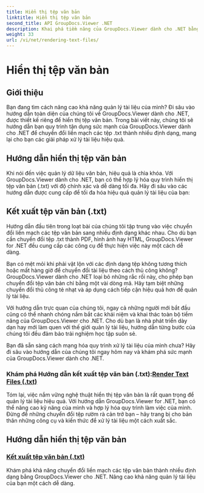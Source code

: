 ```yaml
---
title: Hiển thị tệp văn bản
linktitle: Hiển thị tệp văn bản
second_title: API GroupDocs.Viewer .NET
description: Khai phá tiềm năng của GroupDocs.Viewer dành cho .NET bằng các hướng dẫn về cách hiển thị tệp văn bản. Chuyển đổi tệp .txt thành nhiều định dạng khác nhau để quản lý tài liệu nâng cao.
weight: 33
url: /vi/net/rendering-text-files/
---
```


# Hiển thị tệp văn bản

## Giới thiệu

Bạn đang tìm cách nâng cao khả năng quản lý tài liệu của mình? Đi sâu vào hướng dẫn toàn diện của chúng tôi về GroupDocs.Viewer dành cho .NET, được thiết kế riêng để hiển thị tệp văn bản. Trong bài viết này, chúng tôi sẽ hướng dẫn bạn quy trình tận dụng sức mạnh của GroupDocs.Viewer dành cho .NET để chuyển đổi liền mạch các tệp .txt thành nhiều định dạng, mang lại cho bạn các giải pháp xử lý tài liệu hiệu quả.

## Hướng dẫn hiển thị tệp văn bản

Khi nói đến việc quản lý dữ liệu văn bản, hiệu quả là chìa khóa. Với GroupDocs.Viewer dành cho .NET, bạn có thể hợp lý hóa quy trình hiển thị tệp văn bản (.txt) với độ chính xác và dễ dàng tối đa. Hãy đi sâu vào các hướng dẫn được cung cấp để tối đa hóa hiệu quả quản lý tài liệu của bạn:

## Kết xuất tệp văn bản (.txt)

Hướng dẫn đầu tiên trong loạt bài của chúng tôi tập trung vào việc chuyển đổi liền mạch các tệp văn bản sang nhiều định dạng khác nhau. Cho dù bạn cần chuyển đổi tệp .txt thành PDF, hình ảnh hay HTML, GroupDocs.Viewer for .NET đều cung cấp các công cụ để thực hiện việc này một cách dễ dàng. 

Bạn có mệt mỏi khi phải vật lộn với các định dạng tệp không tương thích hoặc mất hàng giờ để chuyển đổi tài liệu theo cách thủ công không? GroupDocs.Viewer dành cho .NET loại bỏ những rắc rối này, cho phép bạn chuyển đổi tệp văn bản chỉ bằng một vài dòng mã. Hãy tạm biệt những chuyển đổi thủ công tẻ nhạt và áp dụng cách tiếp cận hiệu quả hơn để quản lý tài liệu.

Với hướng dẫn trực quan của chúng tôi, ngay cả những người mới bắt đầu cũng có thể nhanh chóng nắm bắt các khái niệm và khai thác toàn bộ tiềm năng của GroupDocs.Viewer cho .NET. Cho dù bạn là nhà phát triển dày dạn hay mới làm quen với thế giới quản lý tài liệu, hướng dẫn từng bước của chúng tôi đều đảm bảo trải nghiệm học tập suôn sẻ.

Bạn đã sẵn sàng cách mạng hóa quy trình xử lý tài liệu của mình chưa? Hãy đi sâu vào hướng dẫn của chúng tôi ngay hôm nay và khám phá sức mạnh của GroupDocs.Viewer dành cho .NET.

###  Khám phá Hướng dẫn kết xuất tệp văn bản (.txt):[Render Text Files (.txt)](./render-txt/)

Tóm lại, việc nắm vững nghệ thuật hiển thị tệp văn bản là rất quan trọng để quản lý tài liệu hiệu quả. Với hướng dẫn GroupDocs.Viewer for .NET, bạn có thể nâng cao kỹ năng của mình và hợp lý hóa quy trình làm việc của mình. Đừng để những chuyển đổi tệp rườm rà cản trở bạn – hãy trang bị cho bản thân những công cụ và kiến thức để xử lý tài liệu một cách xuất sắc.
## Hướng dẫn hiển thị tệp văn bản
### [Kết xuất tệp văn bản (.txt)](./render-txt/)
Khám phá khả năng chuyển đổi liền mạch các tệp văn bản thành nhiều định dạng bằng GroupDocs.Viewer cho .NET. Nâng cao khả năng quản lý tài liệu của bạn một cách dễ dàng.